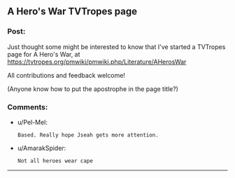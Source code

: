 ## A Hero's War TVTropes page

### Post:

Just thought some might be interested to know that I've started a TVTropes page for A Hero's War, at https://tvtropes.org/pmwiki/pmwiki.php/Literature/AHerosWar

All contributions and feedback welcome!

(Anyone know how to put the apostrophe in the page title?)

### Comments:

- u/Pel-Mel:
  ```
  Based. Really hope Jseah gets more attention.
  ```

- u/AmarakSpider:
  ```
  Not all heroes wear cape
  ```

---


